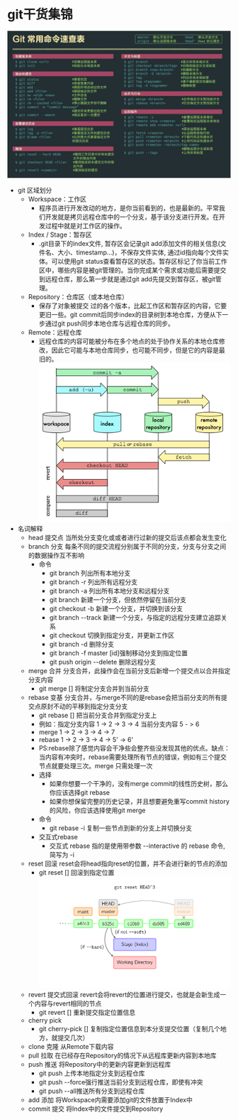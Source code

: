 git干货集锦
=
![image](../../pic/git/3985563-c7f05348b711ebbe.png)
* git 区域划分
    * Workspace：工作区
        * 程序员进行开发改动的地方，是你当前看到的，也是最新的。平常我们开发就是拷贝远程仓库中的一个分支，基于该分支进行开发。在开发过程中就是对工作区的操作。
    * Index / Stage：暂存区
        * .git目录下的index文件, 暂存区会记录git add添加文件的相关信息(文件名、大小、timestamp...)，不保存文件实体, 通过id指向每个文件实体。可以使用git status查看暂存区的状态。暂存区标记了你当前工作区中，哪些内容是被git管理的。当你完成某个需求或功能后需要提交到远程仓库，那么第一步就是通过git add先提交到暂存区，被git管理。
    * Repository：仓库区（或本地仓库）
        * 保存了对象被提交 过的各个版本，比起工作区和暂存区的内容，它要更旧一些。git commit后同步index的目录树到本地仓库，方便从下一步通过git push同步本地仓库与远程仓库的同步。
    * Remote：远程仓库
        * 远程仓库的内容可能被分布在多个地点的处于协作关系的本地仓库修改，因此它可能与本地仓库同步，也可能不同步，但是它的内容是最旧的。
    ![image](../../pic/git/3985563-6b745d5fac15906c.png)
* 名词解释
    * head 提交点 当所处分支变化或或者进行过新的提交后该点都会发生变化
    * branch 分支 每条不同的提交流程分别属于不同的分支，分支与分支之间的数据操作互不影响
        * 命令
            * git branch 列出所有本地分支
            * git branch -r 列出所有远程分支
            * git branch -a 列出所有本地分支和远程分支
            * git branch 新建一个分支，但依然停留在当前分支
            * git checkout -b 新建一个分支，并切换到该分支
            * git branch --track 新建一个分支，与指定的远程分支建立追踪关系
            * git checkout 切换到指定分支，并更新工作区
            * git branch -d 删除分支
            * git branch -f master [id]强制移动分支到指定位置
            * git push origin --delete 删除远程分支
    * merge 合并 分支合并，此操作会在当前分支后新增一个提交点以合并指定分支内容
        * git merge [] 将制定分支合并到当前分支
    * rebase 变基 分支合并，与merge不同的是rebase会把当前分支的所有提交点原封不动的平移到指定分支分支
        * git rebase []  把当前分支合并到指定分支上
        * 例如：指定分支内容  1 -> 2 -> 3 -> 4 当前分支内容 5 - > 6
        * merge  1 -> 2 -> 3 -> 4 -> 7
        * rebase 1 -> 2 -> 3 -> 4 -> 5' -> 6'
        * PS:rebase除了感觉内容会干净些会整齐些没发现其他的优点。缺点：当内容有冲突时，rebase需要处理所有节点的错误，例如有三个提交节点就要处理三次。merge 只需处理一次
        * 选择
            * 如果你想要一个干净的，没有merge commit的线性历史树，那么你应该选择git rebase
            * 如果你想保留完整的历史记录，并且想要避免重写commit history的风险，你应该选择使用git merge
         * 命令
            * git rebase -i 复制一些节点到新的分支上并切换分支
         * 交互式rebase
            * 交互式 rebase 指的是使用带参数 --interactive 的 rebase 命令, 简写为 -i
    * reset 回滚 reset会将head指向reset的位置，并不会进行新的节点的添加
        * git reset [] 回滚到指定位置
    ![image](../../pic/git/3985563-2d41240c43bc3f2e.png)
    * revert 提交式回滚 revert会将revert的位置进行提交，也就是会新生成一个内容与revert相同的节点
        * git revert [] 重新提交指定位置信息
    * cherry pick 
        * git cherry-pick [] 复制指定位置信息到本分支提交位置（复制几个地方，就提交几次）
    * clone 克隆 从Remote下载内容
    * pull 拉取 在已经存在Repository的情况下从远程库更新内容到本地库
    * push 推送 将Repository中的更新内容更新到远程库
        * git push 上传本地指定分支到远程仓库
        * git push --force强行推送当前分支到远程仓库，即使有冲突
        * git push --all推送所有分支到远程仓库
    * add 添加 将Workspace内需要添加git的文件放置于Index中
    * commit 提交 将Index中的文件提交到Repository
    